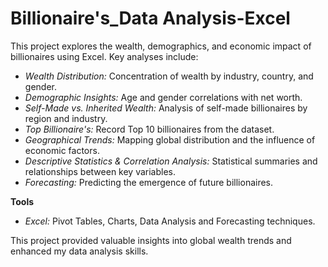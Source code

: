 # Billionaire's_Data Analysis-Excel

This project explores the wealth, demographics, and economic impact of billionaires using Excel. Key analyses include:

* *Wealth Distribution:* Concentration of wealth by industry, country, and gender.
* *Demographic Insights:* Age and gender correlations with net worth.
* *Self-Made vs. Inherited Wealth:* Analysis of self-made billionaires by region and industry.
* *Top Billionaire's:* Record Top 10 billionaires from the dataset.
* *Geographical Trends:* Mapping global distribution and the influence of economic factors.
* *Descriptive Statistics & Correlation Analysis:* Statistical summaries and relationships between key variables.
* *Forecasting:* Predicting the emergence of future billionaires.

**Tools**

* *Excel:* Pivot Tables, Charts, Data Analysis and Forecasting techniques.

This project provided valuable insights into global wealth trends and enhanced my data analysis skills.
